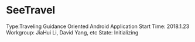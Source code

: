 # SeeTravel
Type:Traveling Guidance Oriented Android Application
Start Time: 2018.1.23
Workgroup: JiaHui Li, David Yang, etc
State: Initializing

